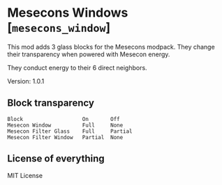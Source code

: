 # Mesecons Windows [`mesecons_window`]

This mod adds 3 glass blocks for the Mesecons modpack.
They change their transparency when powered with Mesecon energy.

They conduct energy to their 6 direct neighbors.

Version: 1.0.1

## Block transparency

    Block                   On       Off
    Mesecon Window          Full     None
    Mesecon Filter Glass    Full     Partial
    Mesecon Filter Window   Partial  None


## License of everything
MIT License
